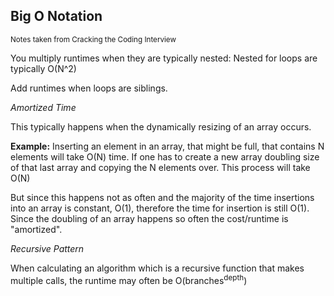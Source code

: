 ## Big O Notation
<sub>Notes taken from Cracking the Coding Interview</sub>

You multiply runtimes when they are typically nested: Nested for loops are typically O(N^2)

Add runtimes when loops are siblings.

*Amortized Time*

This typically happens when the dynamically resizing of an array occurs.

**Example:**
Inserting an element in an array, that might be full, that contains N elements will take O(N) time. If one has to create a new array doubling size of that last array and copying the N elements over. This process will take O(N)

But since this happens not as often and the majority of the time insertions into an array is constant, O(1), therefore the time for insertion is still O(1). Since the doubling of an array happens so often the cost/runtime is "amortized".


*Recursive Pattern*

When calculating an algorithm which is a recursive function that makes multiple calls, the runtime may often be O(branches<sup>depth</sup>)
